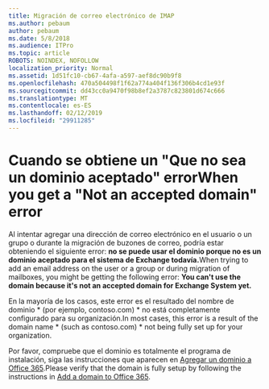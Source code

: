```yaml
---
title: Migración de correo electrónico de IMAP
ms.author: pebaum
author: pebaum
ms.date: 5/8/2018
ms.audience: ITPro
ms.topic: article
ROBOTS: NOINDEX, NOFOLLOW
localization_priority: Normal
ms.assetid: 1d51fc10-cb67-4afa-a597-aef8dc90b9f8
ms.openlocfilehash: 470a504498f1f62a774a404f136f306b4cd1e93f
ms.sourcegitcommit: dd43cc0a9470f98b8ef2a3787c823801d674c666
ms.translationtype: MT
ms.contentlocale: es-ES
ms.lasthandoff: 02/12/2019
ms.locfileid: "29911285"
---
```

# <a name="when-you-get-a-not-an-accepted-domain-error"></a><span data-ttu-id="42580-102">Cuando se obtiene un "Que no sea un dominio aceptado" error</span><span class="sxs-lookup"><span data-stu-id="42580-102">When you get a "Not an accepted domain" error</span></span>

<span data-ttu-id="42580-103">Al intentar agregar una dirección de correo electrónico en el usuario o un grupo o durante la migración de buzones de correo, podría estar obteniendo el siguiente error: **no se puede usar el dominio porque no es un dominio aceptado para el sistema de Exchange todavía.**</span><span class="sxs-lookup"><span data-stu-id="42580-103">When trying to add an email address on the user or a group or during migration of mailboxes, you might be getting the following error: **You can't use the domain because it's not an accepted domain for Exchange System yet.**</span></span>
  
<span data-ttu-id="42580-104">En la mayoría de los casos, este error es el resultado del nombre de dominio \* (por ejemplo, contoso.com) \* no está completamente configurado para su organización.</span><span class="sxs-lookup"><span data-stu-id="42580-104">In most cases, this error is a result of the domain name \* (such as contoso.com) \*  not being fully set up for your organization.</span></span> 
  
<span data-ttu-id="42580-105">Por favor, compruebe que el dominio es totalmente el programa de instalación, siga las instrucciones que aparecen en [Agregar un dominio a Office 365](https://support.office.com/article/6383f56d-3d09-4dcb-9b41-b5f5a5efd611).</span><span class="sxs-lookup"><span data-stu-id="42580-105">Please verify that the domain is fully setup by following the instructions in [Add a domain to Office 365](https://support.office.com/article/6383f56d-3d09-4dcb-9b41-b5f5a5efd611).</span></span>
  

